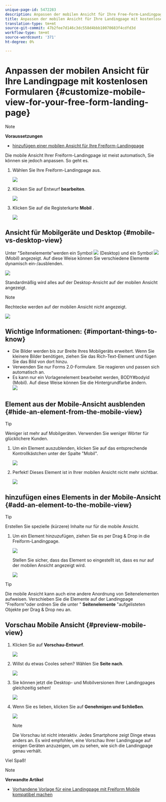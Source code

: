```yaml
---
unique-page-id: 5472283
description: Anpassen der mobilen Ansicht für Ihre Free-Form-Landingpage - Marketing Docs - Produktdokumentation
title: Anpassen der mobilen Ansicht für Ihre Landingpage mit kostenlosen Formularen
translation-type: tm+mt
source-git-commit: 47b2fee7d146c3dc558d4bbb10070683f4cdfd3d
workflow-type: tm+mt
source-wordcount: '371'
ht-degree: 0%

---
```



# Anpassen der mobilen Ansicht für Ihre Landingpage mit kostenlosen Formularen {#customize-mobile-view-for-your-free-form-landing-page}

>[!NOTE]
>
>**Voraussetzungen**
>
>* [hinzufügen einer mobilen Ansicht für Ihre Freiform-Landingpage](add-a-mobile-view-for-your-free-form-landing-page.md)

>



Die mobile Ansicht Ihrer Freiform-Landingpage ist meist automatisch, Sie können sie jedoch anpassen. So geht es.

1. Wählen Sie Ihre Freiform-Landingpage aus.

   ![](assets/selectlandingapge.jpg)

1. Klicken Sie auf Entwurf **bearbeiten**.

   ![](assets/image2015-1-22-18-3a33-3a12.png)

1. Klicken Sie auf die Registerkarte **Mobil** .

   ![](assets/image2015-1-22-18-3a31-3a40.png)

## Ansicht für Mobilgeräte und Desktop {#mobile-vs-desktop-view}

Unter &quot;Seitenelemente&quot;werden ein Symbol ![](assets/image2015-1-22-18-3a39-3a53.png) (Desktop) und ein Symbol ![](assets/image2015-1-22-18-3a40-3a31.png) (Mobil) angezeigt. Auf diese Weise können Sie verschiedene Elemente dynamisch ein-/ausblenden.

![](assets/image2015-5-21-15-3a9-3a34.png)

Standardmäßig wird alles auf der Desktop-Ansicht auf der mobilen Ansicht angezeigt.

>[!NOTE]
>
>Rechtecke werden auf der mobilen Ansicht nicht angezeigt.

![](assets/image2015-5-21-15-3a12-3a2.png)

## Wichtige Informationen:  {#important-things-to-know}

* Die Bilder werden bis zur Breite Ihres Mobilgeräts erweitert. Wenn Sie kleinere Bilder benötigen, ziehen Sie das Rich-Text-Element und fügen Sie das Bild von dort hinzu.
* Verwenden Sie nur Forms 2.0-Formulare. Sie reagieren und passen sich automatisch an.
* Es kann nur ein Vorlagenelement bearbeitet werden, BODY#bodyid (Mobil). Auf diese Weise können Sie die Hintergrundfarbe ändern.\
   ![](assets/image2015-5-21-15-3a15-3a47.png)

## Element aus der Mobile-Ansicht ausblenden {#hide-an-element-from-the-mobile-view}

>[!TIP]
>
>Weniger ist mehr auf Mobilgeräten. Verwenden Sie weniger Wörter für glücklichere Kunden.

1. Um ein Element auszublenden, klicken Sie auf das entsprechende Kontrollkästchen unter der Spalte &quot;Mobil&quot;.

   ![](assets/image2015-5-21-15-3a28-3a17.png)

1. Perfekt! Dieses Element ist in Ihrer mobilen Ansicht nicht mehr sichtbar.

   ![](assets/image2015-5-21-15-3a30-3a17.png)

## hinzufügen eines Elements in der Mobile-Ansicht {#add-an-element-to-the-mobile-view}

>[!TIP]
>
>Erstellen Sie spezielle (kürzere) Inhalte nur für die mobile Ansicht.

1. Um ein Element hinzuzufügen, ziehen Sie es per Drag &amp; Drop in die Freiform-Landingpage.

   ![](assets/image2015-5-21-15-3a32-3a22.png)

   Stellen Sie sicher, dass das Element so eingestellt ist, dass es nur auf der mobilen Ansicht angezeigt wird.

   ![](assets/image2015-5-21-15-3a35-3a29.png)

>[!TIP]
>
>Die mobile Ansicht kann auch eine andere Anordnung von Seitenelementen aufweisen. Verschieben Sie die Elemente auf der Landingpage &quot;Freiform&quot;oder ordnen Sie die unter &quot; **Seitenelemente** &quot;aufgelisteten Objekte per Drag &amp; Drop neu an.

## Vorschau Mobile Ansicht {#preview-mobile-view}

1. Klicken Sie auf **Vorschau-Entwurf**.

   ![](assets/image2015-5-21-15-3a36-3a35.png)

1. Willst du etwas Cooles sehen? Wählen Sie **Seite nach**.

   ![](assets/image2015-1-22-20-3a2-3a15.png)

1. Sie können jetzt die Desktop- und Mobilversionen Ihrer Landingpages gleichzeitig sehen!

   ![](assets/image2015-1-22-20-3a3-3a22.png)

1. Wenn Sie es lieben, klicken Sie auf **Genehmigen und Schließen**.

   ![](assets/image2015-1-22-20-3a5-3a36.png)

   >[!NOTE]
   >
   >Die Vorschau ist nicht interaktiv. Jedes Smartphone zeigt Dinge etwas anders an. Es wird empfohlen, eine Vorschau Ihrer Landingpage auf einigen Geräten anzuzeigen, um zu sehen, wie sich die Landingpage genau verhält.

Viel Spaß!

>[!NOTE]
>
>**Verwandte Artikel**
>
>* [Vorhandene Vorlage für eine Landingpage mit Freiform Mobile kompatibel machen](../../../../product-docs/demand-generation/landing-pages/landing-page-templates/make-an-existing-free-form-landing-page-template-mobile-compatible.md)

>



